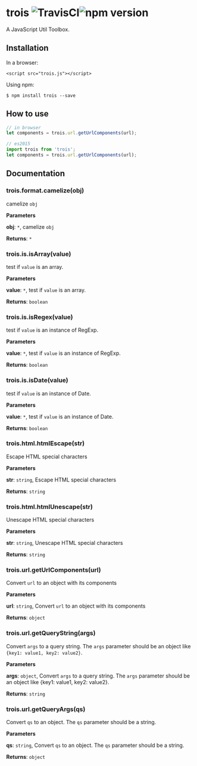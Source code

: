 # trois ![TravisCI](https://travis-ci.org/zhuscat/trois.svg?branch=master)![npm version](https://img.shields.io/npm/v/trois.svg?style=flat)

A JavaScript Util Toolbox.

## Installation

In a browser:

```
<script src="trois.js"></script>
```

Using npm:

```shell
$ npm install trois --save
```

## How to use

```javascript
// in browser
let components = trois.url.getUrlComponents(url);
```

```javascript
// es2015
import trois from 'trois';
let components = trois.url.getUrlComponents(url);
```

## Documentation

### trois.format.camelize(obj)

camelize `obj`

**Parameters**

**obj**: `*`, camelize `obj`

**Returns**: `*`

### trois.is.isArray(value)

test if `value` is an array.

**Parameters**

**value**: `*`, test if `value` is an array.

**Returns**: `boolean`

### trois.is.isRegex(value)

test if `value` is an instance of RegExp.

**Parameters**

**value**: `*`, test if `value` is an instance of RegExp.

**Returns**: `boolean`

### trois.is.isDate(value)

test if `value` is an instance of Date.

**Parameters**

**value**: `*`, test if `value` is an instance of Date.

**Returns**: `boolean`

### trois.html.htmlEscape(str)

Escape HTML special characters

**Parameters**

**str**: `string`, Escape HTML special characters

**Returns**: `string`

### trois.html.htmlUnescape(str)

Unescape HTML special characters

**Parameters**

**str**: `string`, Unescape HTML special characters

**Returns**: `string`

### trois.url.getUrlComponents(url)

Convert `url` to an object with its components

**Parameters**

**url**: `string`, Convert `url` to an object with its components

**Returns**: `object`

### trois.url.getQueryString(args)

Convert `args` to a query string.
The `args` parameter should be an object
like `{key1: value1, key2: value2}`.

**Parameters**

**args**: `object`, Convert `args` to a query string.
The `args` parameter should be an object
like {key1: value1, key2: value2}.

**Returns**: `string`

### trois.url.getQueryArgs(qs)

Convert `qs` to an object.
The `qs` parameter should be a string.

**Parameters**

**qs**: `string`, Convert `qs` to an object.
The `qs` parameter should be a string.

**Returns**: `object`